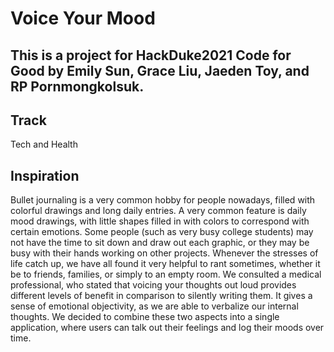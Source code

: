 # Voice Your Mood

## This is a project for HackDuke2021 Code for Good by Emily Sun, Grace Liu, Jaeden Toy, and RP Pornmongkolsuk. 

## Track
Tech and Health

## Inspiration
Bullet journaling is a very common hobby for people nowadays, filled with colorful drawings and long daily entries. A very common feature is daily mood drawings, with little shapes filled in with colors to correspond with certain emotions. Some people (such as very busy college students) may not have the time to sit down and draw out each graphic, or they may be busy with their hands working on other projects. Whenever the stresses of life catch up, we have all found it very helpful to rant sometimes, whether it be to friends, families, or simply to an empty room. We consulted a medical professional, who stated that voicing your thoughts out loud provides different levels of benefit in comparison to silently writing them. It gives a sense of emotional objectivity, as we are able to verbalize our internal thoughts. We decided to combine these two aspects into a single application, where users can talk out their feelings and log their moods over time. 

